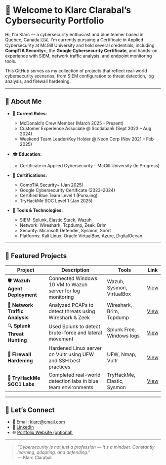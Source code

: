 # 👋 Welcome to Klarc Clarabal’s Cybersecurity Portfolio

Hi, I'm Klarc — a cybersecurity enthusiast and blue teamer based in Quebec, Canada 🇨🇦. I'm currently pursuing a Certificate in Applied Cybersecurity at McGill University and hold several credentials, including **CompTIA Security+**, the **Google Cybersecurity Certificate**, and hands-on experience with SIEM, network traffic analysis, and endpoint monitoring tools.

This GitHub serves as my collection of projects that reflect real-world cybersecurity scenarios, from SIEM configuration to threat detection, log analysis, and firewall hardening.

---

## 🧠 About Me

- 💼 **Current Roles:**
  - McDonald's Crew Member (March 2025 - Present)
  - Customer Experience Associate @ Scotiabank (Sept 2023 – Aug 2024)
  - Weekend Team Leader/Key Holder @ Neon Corp (Nov 2021 – Feb 2025)

- 🎓 **Education:**
  - Certificate in Applied Cybersecurity – McGill University (In Progress)

- 📜 **Certifications:**
  - CompTIA Security+ (Jan 2025)
  - Google Cybersecurity Certificate (2023–2024)
  - Certified Blue Team Level 1 (Pursuing)
  - TryHackMe SOC Level 1 (Jan 2025)

- 🔧 **Tools & Technologies:**
  - SIEM: Splunk, Elastic Stack, Wazuh
  - Network: Wireshark, Tcpdump, Zeek, Brim
  - Security: Microsoft Defender, Sysmon, Snort
  - Platforms: Kali Linux, Oracle VirtualBox, Azure, DigitalOcean

---

## 📂 Featured Projects

| Project | Description | Tools | Link |
|--------|-------------|-------|------|
| 🛡️ **Wazuh Agent Deployment** | Connected Windows 10 VM to Wazuh server for log monitoring | Wazuh, Sysmon, VirtualBox | [View](https://github.com/your-username/cybersecurity-projects/tree/main/wazuh-agent-windows) |
| 📡 **Network Traffic Analysis** | Analyzed PCAPs to detect threats using Wireshark & Zeek | Wireshark, Brim, Tcpdump | [View](https://github.com/your-username/cybersecurity-projects/tree/main/network-traffic-analysis) |
| 🔍 **Splunk Threat Hunting** | Used Splunk to detect brute-force and lateral movement | Splunk Free, Windows logs | [View](https://github.com/your-username/cybersecurity-projects/tree/main/splunk-threat-hunting) |
| 🧱 **Firewall Hardening** | Hardened Linux server on Vultr using UFW and SSH best practices | UFW, Nmap, Vultr | [View](https://github.com/your-username/cybersecurity-projects/tree/main/firewall-hardening) |
| 🎯 **TryHackMe SOC1 Labs** | Completed real-world detection labs in blue team environments | TryHackMe, Elastic, Sysmon | [View](https://github.com/your-username/cybersecurity-projects/tree/main/tryhackme-soc1) |

---

## 🤝 Let’s Connect

- 📧 Email: klarc@email.com  
- 💼 [LinkedIn]()  
- 🌐 [Portfolio Website (optional)](https://yourwebsite.com)  

---

> *“Cybersecurity is not just a profession — it's a mindset. Constantly learning, adapting, and defending.”*  
— Klarc Clarabal
